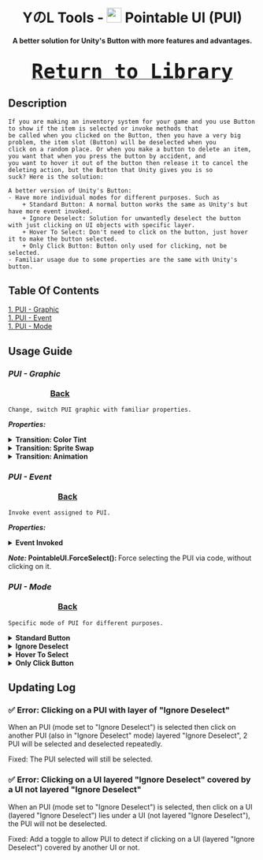 <h1 align="center"> YのL Tools - <img width="30" height="30" src="https://github.com/Yunasawa/Yunasawa-No-Library/assets/113672166/e57c2418-f1cc-435d-b516-9d4f4ccce7ab" alt=""> Pointable UI (PUI) </h1>

<h4 align="center"> A better solution for Unity's Button with more features and advantages. <br><br>

<kbd><a align="right" href="https://github.com/Yunasawa/Yunasawa-No-Library/blob/main/Readme.md"><font size="10"> Return to Library </font></a></kbd>

## Description
```
If you are making an inventory system for your game and you use Button to show if the item is selected or invoke methods that
be called when you clicked on the Button, then you have a very big problem, the item slot (Button) will be deselected when you
click on a random place. Or when you make a button to delete an item, you want that when you press the button by accident, and
you want to hover it out of the button then release it to cancel the deleting action, but the Button that Unity gives you is so
suck? Here is the solution:

A better version of Unity's Button:
- Have more individual modes for different purposes. Such as
    + Standard Button: A normal button works the same as Unity's but have more event invoked.
    + Ignore Deselect: Solution for unwantedly deselect the button with just clicking on UI objects with specific layer.
    + Hover To Select: Don't need to click on the button, just hover it to make the button selected.
    + Only Click Button: Button only used for clicking, not be selected.
- Familiar usage due to some properties are the same with Unity's button.
```

<div id=back><h2> Table Of Contents </h2></div>
<a href="#pui-graphic"> 1. PUI - Graphic </a><br>
<a href="#pui-graphic"> 1. PUI - Event </a><br>
<a href="#pui-graphic"> 1. PUI - Mode </a><br>

## Usage Guide
<div id="pui-graphic">
<h3><i> PUI - Graphic </i>&nbsp&nbsp&nbsp&nbsp&nbsp&nbsp&nbsp&nbsp&nbsp&nbsp&nbsp&nbsp&nbsp&nbsp&nbsp&nbsp&nbsp&nbsp&nbsp&nbsp&nbsp&nbsp&nbsp&nbsp&nbsp&nbsp&nbsp&nbsp&nbsp&nbsp&nbsp&nbsp&nbsp&nbsp&nbsp&nbsp&nbsp&nbsp&nbsp&nbsp&nbsp&nbsp&nbsp&nbsp&nbsp&nbsp&nbsp&nbsp&nbsp&nbsp&nbsp&nbsp&nbsp&nbsp&nbsp&nbsp&nbsp&nbsp&nbsp&nbsp&nbsp&nbsp&nbsp&nbsp&nbsp&nbsp&nbsp&nbsp&nbsp&nbsp&nbsp&nbsp&nbsp&nbsp&nbsp&nbsp&nbsp&nbsp&nbsp&nbsp&nbsp&nbsp&nbsp&nbsp&nbsp&nbsp&nbsp&nbsp&nbsp&nbsp&nbsp&nbsp&nbsp&nbsp&nbsp&nbsp&nbsp&nbsp&nbsp&nbsp&nbsp&nbsp&nbsp&nbsp&nbsp&nbsp&nbsp&nbsp&nbsp&nbsp&nbsp&nbsp&nbsp&nbsp&nbsp&nbsp&nbsp&nbsp&nbsp&nbsp&nbsp&nbsp&nbsp&nbsp&nbsp&nbsp&nbsp&nbsp&nbsp&nbsp&nbsp&nbsp&nbsp&nbsp&nbsp&nbsp&nbsp&nbsp&nbsp&nbsp&nbsp&nbsp&nbsp&nbsp&nbsp&nbsp&nbsp&nbsp&nbsp&nbsp&nbsp <a href="#back">Back</a></h3>
</div>

```
Change, switch PUI graphic with familiar properties.
```

<b><i> Properties: </i></b>

<details>
 <summary><b> Transition: Color Tint </b></summary>
 <i> Note: This transition mode requires Image component </i>
 <br></br>
  <ul>
    <li> Target Graphic: Image component of object. </li>
    <li> Normal Color: Color of Target Graphic when PUI is idle. </li>
    <li> Highlighted Color: Color of Target Graphic when pointer enter PUI. </li>
    <li> Pressed Color: Color of Target Graphic when PUI is pressed. </li>
    <li> Selected Color: Color of Target Graphic when PUI is selected. </li>
    <li> Disabled Color: Color of Target Graphic when PUI is not Interactable. </li>
  </ul>
 <p align="center">
   <img width="100%" alt="TransitionColorTint" src="https://github.com/Yunasawa/Yunasawa-No-Library/assets/113672166/d140a057-7bf8-411c-8e90-ab1edbad45bb">
 </p>
</details>

<details>
 <summary><b> Transition: Sprite Swap </b></summary>
 <i> Note: This transition mode requires Image component </i>
 <br></br>
  <ul>
    <li> Target Graphic: Image component of object. </li>
    <li> Normal Sprite: Sprite of Target Graphic when PUI is idle. </li>
    <li> Highlighted Sprite: Sprite of Target Graphic when pointer enter PUI. </li>
    <li> Pressed Sprite: Sprite of Target Graphic when PUI is pressed. </li>
    <li> Selected Sprite: Sprite of Target Graphic when PUI is selected. </li>
    <li> Disabled Sprite: Sprite of Target Graphic when PUI is not Interactable. </li>
  </ul>
 <p align="center">
   <img width="100%" alt="TransitionSpriteSwap" src="https://github.com/Yunasawa/Yunasawa-No-Library/assets/113672166/fe2ad6c5-e18b-4ae6-ae30-8725d076ec64">
 </p>
</details>

<details>
 <summary><b> Transition: Animation </b></summary>
  <ul>
    <li> Normal Trigger: Animation played when PUI is idle. </li>
    <li> Highlighted Trigger: Animation played when pointer enter PUI. </li>
    <li> Pressed Trigger: Animation played when PUI is pressed. </li>
    <li> Selected Trigger: Animation played when PUI is selected. </li>
    <li> Disabled Trigger: Animation played when PUI is not Interactable. </li>
  </ul>
 <p align="center">
   <img width="100%" alt="TransitionColorTint" src="https://github.com/Yunasawa/Yunasawa-No-Library/assets/113672166/65a52cd5-7b43-40e6-af39-5b0c2b17d7e2">
 </p>
</details>

<div id="pui-event">
<h3><i> PUI - Event </i>&nbsp&nbsp&nbsp&nbsp&nbsp&nbsp&nbsp&nbsp&nbsp&nbsp&nbsp&nbsp&nbsp&nbsp&nbsp&nbsp&nbsp&nbsp&nbsp&nbsp&nbsp&nbsp&nbsp&nbsp&nbsp&nbsp&nbsp&nbsp&nbsp&nbsp&nbsp&nbsp&nbsp&nbsp&nbsp&nbsp&nbsp&nbsp&nbsp&nbsp&nbsp&nbsp&nbsp&nbsp&nbsp&nbsp&nbsp&nbsp&nbsp&nbsp&nbsp&nbsp&nbsp&nbsp&nbsp&nbsp&nbsp&nbsp&nbsp&nbsp&nbsp&nbsp&nbsp&nbsp&nbsp&nbsp&nbsp&nbsp&nbsp&nbsp&nbsp&nbsp&nbsp&nbsp&nbsp&nbsp&nbsp&nbsp&nbsp&nbsp&nbsp&nbsp&nbsp&nbsp&nbsp&nbsp&nbsp&nbsp&nbsp&nbsp&nbsp&nbsp&nbsp&nbsp&nbsp&nbsp&nbsp&nbsp&nbsp&nbsp&nbsp&nbsp&nbsp&nbsp&nbsp&nbsp&nbsp&nbsp&nbsp&nbsp&nbsp&nbsp&nbsp&nbsp&nbsp&nbsp&nbsp&nbsp&nbsp&nbsp&nbsp&nbsp&nbsp&nbsp&nbsp&nbsp&nbsp&nbsp&nbsp&nbsp&nbsp&nbsp&nbsp&nbsp&nbsp&nbsp&nbsp&nbsp&nbsp&nbsp&nbsp&nbsp&nbsp&nbsp&nbsp&nbsp&nbsp&nbsp&nbsp&nbsp&nbsp&nbsp&nbsp&nbsp&nbsp <a href="#back">Back</a></h3>
</div>

```
Invoke event assigned to PUI.
```

<b><i> Properties: </i></b>

<details>
 <summary><b> Event Invoked </b></summary>
  <ul>
    <li> OnSelect: </li> 
      - When you click on PUI (pointer down and up in that PUI's area) then PUI marked as "Selected", OnSelect() will be invoked.
    <li> OnDeselect: </li> 
      - When PUI is "Selected" then you click on a place outside of PUI, then PUI marked as "Deselected", OnDeseleted() invoked.
    <li> OnPointerClick: </li>
      - When your pointer downs and ups in range of PUI, it will be marked as "Clicked", OnClick() will be invoked. 
      <br> - If your pointer ups inside PUI, OnClick() and OnUp() both runs. </br>
      - After click, PUI marked as "Selected".
    <li> OnPointerDown: </li>
      - When you pointer downs on it and invoke OnDown().
    <li> OnPointerUp: </li>
      - When you pointer ups even in or out the area of PUI, OnUp() will be invoked.
      <br> - If your pointer ups outside of PUI, only OnUp() runs. </br>
    <li> OnEnter: Invoked when pointer enter PUI. </li>
      - OnEnter() called when you hover your pointer inside PUI.
    <li> OnExit: Invoked when pointer exit PUI; </li>
      - OnExit() called when you hover your pointer outside PUI.
  </ul>
 <p align="center">
   <img width="100%" alt="TransitionColorTint" src="https://github.com/Yunasawa/Yunasawa-No-Library/assets/113672166/0484cc5c-0f3b-401a-ad9a-a094259a3a96">
 </p>
</details>

<b> <i>Note:</i> PointableUI.ForceSelect(): </b> Force selecting the PUI via code, without clicking on it. 

<div id="pui-mode">
<h3><i> PUI - Mode </i>&nbsp&nbsp&nbsp&nbsp&nbsp&nbsp&nbsp&nbsp&nbsp&nbsp&nbsp&nbsp&nbsp&nbsp&nbsp&nbsp&nbsp&nbsp&nbsp&nbsp&nbsp&nbsp&nbsp&nbsp&nbsp&nbsp&nbsp&nbsp&nbsp&nbsp&nbsp&nbsp&nbsp&nbsp&nbsp&nbsp&nbsp&nbsp&nbsp&nbsp&nbsp&nbsp&nbsp&nbsp&nbsp&nbsp&nbsp&nbsp&nbsp&nbsp&nbsp&nbsp&nbsp&nbsp&nbsp&nbsp&nbsp&nbsp&nbsp&nbsp&nbsp&nbsp&nbsp&nbsp&nbsp&nbsp&nbsp&nbsp&nbsp&nbsp&nbsp&nbsp&nbsp&nbsp&nbsp&nbsp&nbsp&nbsp&nbsp&nbsp&nbsp&nbsp&nbsp&nbsp&nbsp&nbsp&nbsp&nbsp&nbsp&nbsp&nbsp&nbsp&nbsp&nbsp&nbsp&nbsp&nbsp&nbsp&nbsp&nbsp&nbsp&nbsp&nbsp&nbsp&nbsp&nbsp&nbsp&nbsp&nbsp&nbsp&nbsp&nbsp&nbsp&nbsp&nbsp&nbsp&nbsp&nbsp&nbsp&nbsp&nbsp&nbsp&nbsp&nbsp&nbsp&nbsp&nbsp&nbsp&nbsp&nbsp&nbsp&nbsp&nbsp&nbsp&nbsp&nbsp&nbsp&nbsp&nbsp&nbsp&nbsp&nbsp&nbsp&nbsp&nbsp&nbsp&nbsp&nbsp&nbsp&nbsp&nbsp&nbsp&nbsp&nbsp&nbsp <a href="#back">Back</a></h3>
</div>

```
Specific mode of PUI for different purposes.
```

<details>
 <summary><b> Standard Button </b></summary>
  <ul>
    <li> Usage: Works like a normal Unity's Button. </li>
  </ul>
</details>

<details>
 <summary><b> Ignore Deselect </b></summary>
  <ul>
    <li> Usage: Ignore deselect PUI when click on UI with ignore layer. </li>
  </ul>
  <p align="center">
   <img width=600" alt="TransitionColorTint" src="https://github.com/Yunasawa/Yunasawa-No-Library/assets/113672166/12783369-e76c-4224-86fd-d3da7912a4e7">
  </p>
  <b> How to use: </b>
    <br>- First, create a layer and name it whatever you want (For example "IgnoreDeselect".</br>
    - Assign that layer name into Ignore Deselect Name field.
    <br>- Pick the correct layer in Ignore Deselect Layer (Just for sure). </br>
    - Mark all the UI elements that you want to ignore with the tag you created.
</details>

<details>
 <summary><b> Hover To Select </b></summary>
  <ul>
    <li> Usage: Select PUI just by hover over it. </li>
  </ul>
</details>

<details>
 <summary><b> Only Click Button </b></summary>
  <ul>
    <li> Usage: Just for clicking purpose, not select after that. </li>
  </ul>
</details>

## Updating Log

<h3> ✅ Error: Clicking on a PUI with layer of "Ignore Deselect" </h3>

When an PUI (mode set to "Ignore Deselect") is selected then click on another PUI (also in "Ignore Deselect" mode) layered "Ignore Deselect", 2 PUI will be selected and deselected repeatedly.

Fixed: The PUI selected will still be selected.

<h3> ✅ Error: Clicking on a UI layered "Ignore Deselect" covered by a UI not layered "Ignore Deselect" </h3>

When an PUI (mode set to "Ignore Deselect") is selected, then click on a UI (layered "Ignore Deselect") lies under a UI (not layered "Ignore Deselect"), the PUI will not be deselected.

Fixed: Add a toggle to allow PUI to detect if clicking on a UI (layered "Ignore Deselect") covered by another UI or not.

